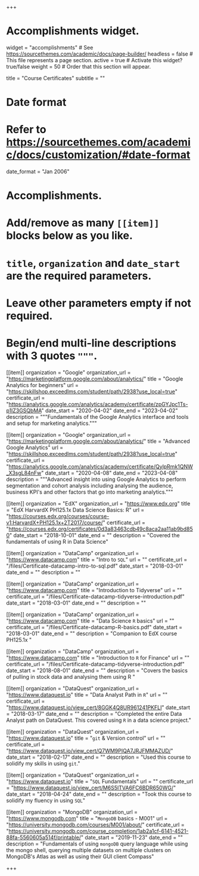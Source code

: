+++
# Accomplishments widget.
widget = "accomplishments"  # See https://sourcethemes.com/academic/docs/page-builder/
headless = false  # This file represents a page section.
active = true  # Activate this widget? true/false
weight = 50  # Order that this section will appear.

title = "Course Certificates"
subtitle = ""

# Date format
#   Refer to https://sourcethemes.com/academic/docs/customization/#date-format
date_format = "Jan 2006"

# Accomplishments.
#   Add/remove as many `[[item]]` blocks below as you like.
#   `title`, `organization` and `date_start` are the required parameters.
#   Leave other parameters empty if not required.
#   Begin/end multi-line descriptions with 3 quotes `"""`.


[[item]]
  organization = "Google"
  organization_url = "https://marketingplatform.google.com/about/analytics/"
  title = "Google Analytics for beginners"
  url = "https://skillshop.exceedlms.com/student/path/2938?use_local=true"
  certificate_url = "https://analytics.google.com/analytics/academy/certificate/zpGYJpc1Ts-p1lZ3GSQbMA"
  date_start = "2020-04-02"
  date_end = "2023-04-02"
  description = """Fundamentals of the Google Analytics interface and
  tools and setup for marketing analytics."""



[[item]]
  organization = "Google"
  organization_url = "https://marketingplatform.google.com/about/analytics/"
  title = "Advanced Google Analytics"
  url = "https://skillshop.exceedlms.com/student/path/2938?use_local=true"
  certificate_url = "https://analytics.google.com/analytics/academy/certificate/QylpRmk1QNW_X3sgL84nFw"
  date_start = "2020-04-08"
  date_end = "2023-04-08"
  description = """Advanced insight into using Google Analytics to perform
  segmentation and cohort analysis including analysing the audience,
  business KPI's and other factors that go into marketing analytics."""


[[item]]
  organization = "EdX"
  organization_url = "https://www.edx.org"
  title = "EdX HarvardX PH125.1x Data Science Basics: R"
  url = "https://courses.edx.org/courses/course-v1:HarvardX+PH125.1x+2T2017/course/"
  certificate_url = "https://courses.edx.org/certificates/0d3a83463cdb49c8aca2aa11ab9bd850"
  date_start = "2018-10-01"
  date_end = ""
  description = "Covered the fundamentals of using R in Data Science"

[[item]]
  organization = "DataCamp"
  organization_url = "https://www.datacamp.com"
  title = "Intro to `SQL`"
  url = ""
  certificate_url = "/files/Certificate-datacamp-intro-to-sql.pdf"
  date_start = "2018-03-01"
  date_end = ""
  description = ""

[[item]]
  organization = "DataCamp"
  organization_url = "https://www.datacamp.com"
  title = "Introduction to Tidyverse"
  url = ""
  certificate_url = "/files/Certificate-datacamp-tidyverse-introduction.pdf"
  date_start = "2018-03-01"
  date_end = ""
  description = ""

[[item]]
  organization = "DataCamp"
  organization_url = "https://www.datacamp.com"
  title = "Data Science `R` basics"
  url = ""
  certificate_url = "/files/Certificate-datacamp-R-basics.pdf"
  date_start = "2018-03-01"
  date_end = ""
  description = "Companion to EdX course PH125.1x "

[[item]]
  organization = "DataCamp"
  organization_url = "https://www.datacamp.com"
  title = "Introduction to `R` for Finance"
  url = ""
  certificate_url = "/files/Certificate-datacamp-tidyverse-introduction.pdf"
  date_start = "2018-08-01"
  date_end = ""
  description = "Covers the basics of pulling in stock data and analysing them using R "


[[item]]
  organization = "DataQuest"
  organization_url = "https://www.dataquest.io"
  title = "Data Analyst Path in `R`"
  url = ""
  certificate_url = "https://www.dataquest.io/view_cert/8GGK4Q8UR961241PKFLI"
  date_start = "2018-03-17"
  date_end = ""
  description = "Completed the entire Data Analyst path on DataQuest. This covered using `R` in a data science project."



[[item]]
  organization = "DataQuest"
  organization_url = "https://www.dataquest.io"
  title = "`git` & Version control"
  url = ""
  certificate_url = "https://www.dataquest.io/view_cert/Q7WM9PIQA7JRJFMMAZUD/"
  date_start = "2018-02-17"
  date_end = ""
  description = "Used this course to solidify my skills in using `git`."



[[item]]
  organization = "DataQuest"
  organization_url = "https://www.dataquest.io"
  title = "`SQL` Fundamentals"
  url = ""
  certificate_url = "https://www.dataquest.io/view_cert/M6S5ITVA6FC6BDR650WG/"
  date_start = "2018-04-24"
  date_end = ""
  description = "Took this course to solidify my fluency in using `SQL`"




[[item]]
  organization = "MongoDB"
  organization_url = "https://www.mongodb.com"
  title = "`MongoDB` basics - M001"
  url = "https://university.mongodb.com/courses/M001/about/"
  certificate_url = "https://university.mongodb.com/course_completion/1ab2a1cf-6141-4521-88fa-5560605a514f/printable/"
  date_start = "2019-11-23"
  date_end = ""
  description = "Fundamentals of using `mongoDB` query language while using the mongo shell, querying multiple datasets on multiple clusters on MongoDB's Atlas as well as using their GUI client Compass"


+++
